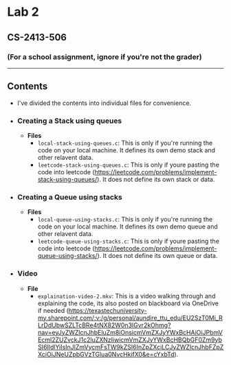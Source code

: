 # Lab 2
## CS-2413-506
### (For a school assignment, ignore if you're not the grader)
---
## Contents
- I've divided the contents into individual files for convenience.
- ### Creating a Stack using queues
    - **Files**
        - `local-stack-using-queues.c`: This is only if you're running the code on your local machine. It defines its own demo stack and other relavent data.
        - `leetcode-stack-using-queues.c`: This is only if youre pasting the code into leetcode (https://leetcode.com/problems/implement-stack-using-queues/). It does not define its own stack or data.
- ### Creating a Queue using stacks
    - **Files**
        - `local-queue-using-stacks.c`: This is only if you're running the code on your local machine. It defines its own demo queue and other relavent data.
        - `leetcode-queue-using-stacks.c`: This is only if youre pasting the code into leetcode (https://leetcode.com/problems/implement-queue-using-stacks/). It does not define its own queue or data.
- ### Video
    - **File**
        - `explaination-video-2.mkv`: This is a video walking through and explaining the code, its also posted on blackboard via OneDrive if needed (https://texastechuniversity-my.sharepoint.com/:v:/g/personal/aundire_ttu_edu/EU2SzT0Mi_RLrDdUbwSZLTcBRe4tNX82W0n3IGvr2kOhmg?nav=eyJyZWZlcnJhbEluZm8iOnsicmVmZXJyYWxBcHAiOiJPbmVEcml2ZUZvckJ1c2luZXNzIiwicmVmZXJyYWxBcHBQbGF0Zm9ybSI6IldlYiIsInJlZmVycmFsTW9kZSI6InZpZXciLCJyZWZlcnJhbFZpZXciOiJNeUZpbGVzTGlua0NvcHkifX0&e=cYxbTd).

